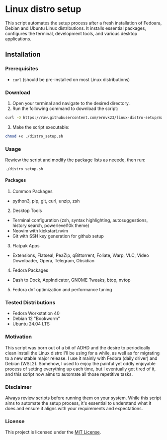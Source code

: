# Linux distro setup

This script automates the setup process after a fresh installation of Fedoara, Debian and Ubuntu Linux distributions. It installs essential packages, configures the terminal, development tools, and various desktop applications.

## Installation

### Prerequisites
- `curl` (should be pre-installed on most Linux distributions)

### Download
1. Open your terminal and navigate to the desired directory.
2. Run the following command to download the script:
```bash
curl -O https://raw.githubusercontent.com/ernvk23/linux-distro-setup/main/distro_setup.sh
```
3. Make the script executable:
```bash
chmod +x ./distro_setup.sh
```
### Usage
Rewiew the script and modify the package lists as neeede, then run:
```bash
./distro_setup.sh
```

#### Packages
1. Common Packages
  - python3, pip, git, curl, unzip, zsh
2. Desktop Tools
  - Terminal configuration (zsh, syntax highlighting, autosuggestions, history search, powerlevel10k theme)
  - Neovim with kickstart.nvim
  - Git with SSH key generation for github setup
3. Flatpak Apps
  - Extensions, Flatseal, PeaZip, qBittorrent, Foliate, Warp, VLC, Video Downloader, Opera,  Telegram, Obsidian
4. Fedora Packages
  - Dash to Dock, AppIndicator, GNOME Tweaks, btop, nvtop
5. Fedora dnf optimization and performance tuning

### Tested Distributions
  - Fedora Workstation 40
  - Debian 12 "Bookworm"
  - Ubuntu 24.04 LTS

### Motivation
This script was born out of a bit of ADHD and the desire to periodically clean install the Linux distro I'll be using for a while, as well as for migrating to a new stable major release. I use it mainly with Fedora (daily driver) and Debian (WSL2). Somehow, I used to enjoy the painful yet oddly enjoyable process of setting everything up each time, but I eventually got tired of it, and this script now aims to automate all those repetitive tasks.

### Disclaimer
Always review scripts before running them on your system. While this script aims to automate the setup process, it's essential to understand what it does and ensure it aligns with your requirements and expectations.

### License
This project is licensed under the [MIT License](LICENSE.md).
